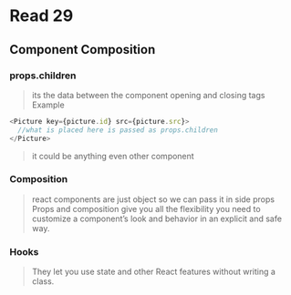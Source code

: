 # Read 29

## Component Composition

### props.children

> its the data between the component opening and closing tags
> Example

```javascript
<Picture key={picture.id} src={picture.src}>
  //what is placed here is passed as props.children
</Picture>
```

> it could be anything even other component

### Composition

> react components are just object so we can pass it in side props
> Props and composition give you all the flexibility you need to customize a component’s look and behavior in an explicit and safe way.

### Hooks

> They let you use state and other React features without writing a class.
